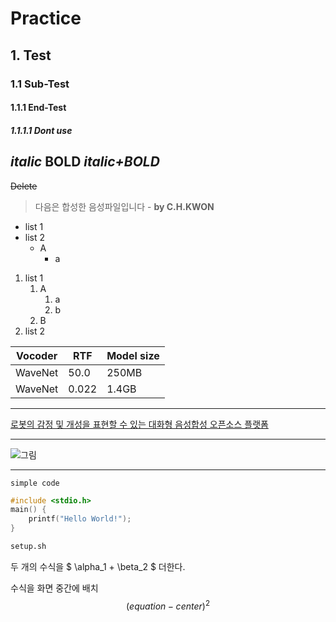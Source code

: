 # Practice
## 1. Test
### 1.1 Sub-Test
#### 1.1.1 End-Test
##### 1.1.1.1 Dont use

*italic*
**BOLD**
***italic+BOLD***
---
~~Delete~~
> 다음은 합성한 음성파일입니다 - **by C.H.KWON**

- list 1
- list 2
    - A
        - a


1. list 1
    1. A
        1. a
        2. b
    2. B
2. list 2

|Vocoder|RTF|Model size|
|-|-|-|
|WaveNet|50.0|250MB|
|WaveNet|0.022|1.4GB|

---
[로봇의 감정 및 개성을 표현할 수 있는 대화형 음성합성 오픈소스 플랫폼](https://github.com/emotiontts/emotiontts_open_db)

---
![그림](...)

---
`simple code`

```cpp
#include <stdio.h>
main() {
    printf("Hello World!");
}
```

```sh
setup.sh
```

두 개의 수식을  $
\alpha_1 + \beta_2
$ 더한다.

수식을 화면 중간에 배치
$$ 
(equation-center)^2 
$$





